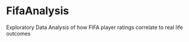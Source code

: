 # FifaAnalysis
Exploratory Data Analysis of how FIFA player ratings correlate to real life outcomes
